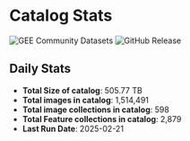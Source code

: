 # Catalog Stats

![GEE Community Datasets](https://img.shields.io/endpoint?url=https://gist.githubusercontent.com/samapriya/34bc0c1280d475d3a69e3b60a706226e/raw/community.json)
![GitHub Release](https://img.shields.io/github/v/release/samapriya/awesome-gee-community-datasets)

## Daily Stats

<!-- START_MARKER -->
* **Total Size of catalog**: 505.77 TB
* **Total images in catalog**: 1,514,491
* **Total image collections in catalog**: 598
* **Total Feature collections in catalog**: 2,879
* **Last Run Date**: 2025-02-21
<!-- END_MARKER -->
